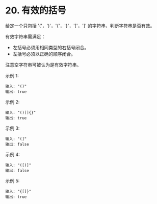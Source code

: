 # 20. 有效的括号

给定一个只包括 '('，')'，'{'，'}'，'['，']' 的字符串，判断字符串是否有效。

有效字符串需满足：    
 - 左括号必须用相同类型的右括号闭合。   
 - 左括号必须以正确的顺序闭合。
  
注意空字符串可被认为是有效字符串。

示例 1:

    输入: "()"
    输出: true
    
示例 2:

    输入: "()[]{}"
    输出: true
    
示例 3:

    输入: "(]"
    输出: false
    
示例 4:

    输入: "([)]"
    输出: false
    
示例 5:

    输入: "{[]}"
    输出: true



